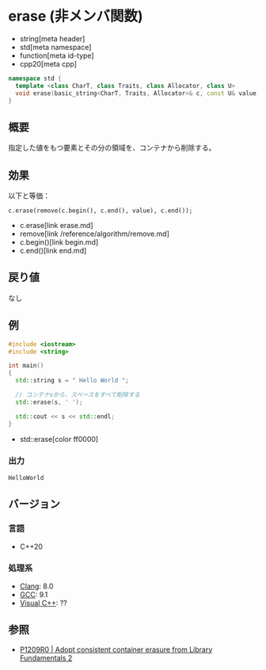 # erase (非メンバ関数)
* string[meta header]
* std[meta namespace]
* function[meta id-type]
* cpp20[meta cpp]

```cpp
namespace std {
  template <class CharT, class Traits, class Allocator, class U>
  void erase(basic_string<CharT, Traits, Allocator>& c, const U& value);
}
```

## 概要
指定した値をもつ要素とその分の領域を、コンテナから削除する。


## 効果
以下と等価：

```
c.erase(remove(c.begin(), c.end(), value), c.end());
```
* c.erase[link erase.md]
* remove[link /reference/algorithm/remove.md]
* c.begin()[link begin.md]
* c.end()[link end.md]


## 戻り値
なし


## 例
```cpp example
#include <iostream>
#include <string>

int main()
{
  std::string s = " Hello World ";

  // コンテナsから、スペースをすべて削除する
  std::erase(s, ' ');

  std::cout << s << std::endl;
}
```
* std::erase[color ff0000]

### 出力
```
HelloWorld
```

## バージョン
### 言語
- C++20

### 処理系
- [Clang](/implementation.md#clang): 8.0
- [GCC](/implementation.md#gcc): 9.1
- [Visual C++](/implementation.md#visual_cpp): ??


## 参照
- [P1209R0 | Adopt consistent container erasure from Library Fundamentals 2](http://www.open-std.org/jtc1/sc22/wg21/docs/papers/2018/p1209r0.html)
